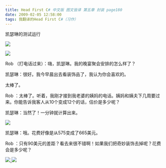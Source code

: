 ```yaml
---
title: Head First C# 中文版 图文皆译 第五章 封装 page180
date: 2009-02-05 12:58:00
tags: 我翻译的Head First C#（习作）
---
```

凯瑟琳的测试运行

![](https://p-blog.csdn.net/images/p_blog_csdn_net/cuipengfei1/EntryImages/20090205/%E6%88%AA%E5%9B%BE01.jpg)

![](https://p-blog.csdn.net/images/p_blog_csdn_net/cuipengfei1/EntryImages/20090205/%E6%88%AA%E5%9B%BE02.jpg)

Rob  （打电话过来）：嗨，凯瑟琳。我的晚宴聚会安排的怎么样了？

凯瑟琳：很好。我今早晨出去看装饰品了，我认为你会喜欢的。

太棒了。

Rob  ：太棒了。听着，我刚才接到我老婆的姨妈的电话。姨妈和姨夫下几周要过来。你能告诉我客人从10个变成12个的话，估价是多少呢？

凯瑟琳：当然了！一分钟就计算出来。

![](https://p-blog.csdn.net/images/p_blog_csdn_net/cuipengfei1/EntryImages/20090205/%E6%88%AA%E5%9B%BE03.jpg)

凯瑟琳：哦。花费好像是从575变成了665美元。

Rob  ：只有90美元的差距？看去来很不错啊！如果我们把奇妙装饰去掉呢？花费会是多少呢？



[ ![](https://profile.csdnimg.cn/5/2/5/3_cuipengfei1)
![](https://g.csdnimg.cn/static/user-reg-year/1x/11.png)
](https://blog.csdn.net/cuipengfei1)





